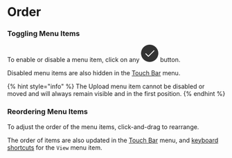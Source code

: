 # Order

### Toggling Menu Items

To enable or disable a menu item, click on any ![](../../.gitbook/assets/active.png) button.

Disabled menu items are also hidden in the [Touch Bar](../../misc/touchbar.md) menu.

{% hint style="info" %}
The Upload menu item cannot be disabled or moved and will always remain visible and in the first position.
{% endhint %}

### Reordering Menu Items

To adjust the order of the menu items, click-and-drag to rearrange.

The order of items are also updated in the [Touch Bar](../../misc/touchbar.md) menu, and [keyboard shortcuts](../../misc/keyboard-shortcuts.md) for the `View` menu item.

